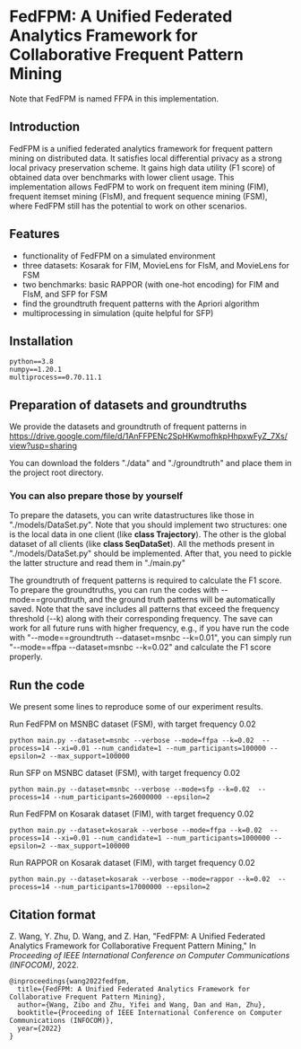 # FedFPM: A Unified Federated Analytics Framework for Collaborative Frequent Pattern Mining

Note that FedFPM is named FFPA in this implementation.

## Introduction
FedFPM is a unified federated analytics framework for frequent pattern mining on distributed data. It satisfies local differential privacy as a strong local privacy preservation scheme. It gains high data utility (F1 score) of obtained data over benchmarks with lower client usage. This implementation allows FedFPM to work on frequent item mining (FIM), frequent itemset mining (FIsM), and frequent sequence mining (FSM), where FedFPM still has the potential to work on other scenarios. 

## Features
- functionality of FedFPM on a simulated environment
- three datasets: Kosarak for FIM, MovieLens for FIsM, and MovieLens for FSM
- two benchmarks: basic RAPPOR (with one-hot encoding) for FIM and FIsM, and SFP for FSM
- find the groundtruth frequent patterns with the Apriori algorithm
- multiprocessing in simulation (quite helpful for SFP)

## Installation
```
python==3.8
numpy==1.20.1
multiprocess==0.70.11.1
```

## Preparation of datasets and groundtruths

We provide the datasets and groundtruth of frequent patterns in https://drive.google.com/file/d/1AnFFPENc2SpHKwmofhkpHhpxwFyZ_7Xs/view?usp=sharing

You can download the folders "./data" and "./groundtruth" and place them in the project root directory.

### You can also prepare those by yourself

To prepare the datasets, you can write datastructures like those in "./models/DataSet.py". Note that you should implement two structures: one is the local data in one client (like **class Trajectory**). The other is the global dataset of all clients (like **class SeqDataSet**). All the methods present in "./models/DataSet.py" should be implemented. After that, you need to pickle the latter structure and read them in "./main.py"

The groundtruth of frequent patterns is required to calculate the F1 score. To prepare the groundtruths, you can run the codes with --mode==groundtruth, and the ground truth patterns will be automatically saved. Note that the save includes all patterns that exceed the frequency threshold (--k) along with their corresponding frequency. The save can work for all future runs with higher frequency, e.g., if you have run the code with "--mode==groundtruth --dataset=msnbc --k=0.01", you can simply run "--mode==ffpa --dataset=msnbc --k=0.02" and calculate the F1 score properly.

## Run the code

We present some lines to reproduce some of our experiment results.

Run FedFPM on MSNBC dataset (FSM), with target frequency 0.02

```
python main.py --dataset=msnbc --verbose --mode=ffpa --k=0.02  --process=14 --xi=0.01 --num_candidate=1 --num_participants=100000 --epsilon=2 --max_support=100000
```

Run SFP on MSNBC dataset (FSM), with target frequency 0.02

```
python main.py --dataset=msnbc --verbose --mode=sfp --k=0.02  --process=14 --num_participants=26000000 --epsilon=2
```

Run FedFPM on Kosarak dataset (FIM), with target frequency 0.02
```
python main.py --dataset=kosarak --verbose --mode=ffpa --k=0.02  --process=14 --xi=0.01 --num_candidate=1 --num_participants=1000000 --epsilon=2 --max_support=100000
```

Run RAPPOR on Kosarak dataset (FIM), with target frequency 0.02
```
python main.py --dataset=kosarak --verbose --mode=rappor --k=0.02  --process=14 --num_participants=17000000 --epsilon=2
```

## Citation format

Z. Wang, Y. Zhu, D. Wang, and Z. Han, "FedFPM: A Unified Federated Analytics Framework for Collaborative Frequent Pattern Mining," In *Proceeding of IEEE International Conference on Computer Communications (INFOCOM)*, 2022.

```
@inproceedings{wang2022fedfpm,
  title={FedFPM: A Unified Federated Analytics Framework for Collaborative Frequent Pattern Mining},
  author={Wang, Zibo and Zhu, Yifei and Wang, Dan and Han, Zhu},
  booktitle={Proceeding of IEEE International Conference on Computer Communications (INFOCOM)},
  year={2022}
}
```
